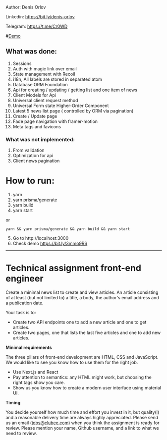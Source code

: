 Author: Denis Orlov

Linkedin: https://bit.ly/denis-orlov

Telegram: https://t.me/Cr0WD

#[Demo](https://bit.ly/3mmo9RS) 

## What was done:
1. Sessions
2. Auth with magic link over email
3. State management with Recoil
4. i18n, All labels are stored in separated atom
5. Database ORM Foundation
6. Api for creating / updating / getting list and one item of news
7. Client Models for Api
8. Universal client request method
9. Universal Form state Higher-Order Component
10. Latest 5 news list page ( controlled by ORM via pagination)
11. Create / Update page
12. Fade page navigation with framer-motion 
13. Meta tags and favicons

### What was not implemented:
1. From validation
2. Optimization for api
3. Client news pagination

# How to run:
1. yarn
2. yarn prisma/generate
3. yarn build
4. yarn start

or 
```shell
yarn && yarn prisma/generate && yarn build && yarn start
```

5. Go to http://localhost:3000
6. Check demo https://bit.ly/3mmo9RS


---

# Technical assignment front-end engineer
Create a minimal news list to create and view articles. An article consisting of at least (but not limited to) a title, a body, the author's email address and a publication date.

Your task is to:

* Create two API endpoints one to add a new article and one to get articles.
* Create two pages, one that lists the last five articles and one to add new articles.

**Minimal requirements**

The three pillars of front-end development are HTML, CSS and JavaScript. We would like to see you know how to use them for the right job.
* Use Next.js and React
* Pay attention to semantics: any HTML might work, but choosing the right tags show you care.
* Show us you know how to create a modern user interface using material UI.

**Timing**

You decide yourself how much time and effort you invest in it, but quality(!) and a reasonable delivery time are always highly appreciated.
Please send us an email (jobs@clubee.com) when you think the assignment is ready for review. Please mention your name, Github username, and a link to what we need to review.
